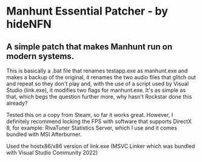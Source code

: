 # Manhunt Essential Patcher - by hideNFN

## A simple patch that makes Manhunt run on modern systems.

This is basically a .bat file that renames testapp.exe as manhunt.exe and makes a backup of the original, it renames the two audio files that glitch out and repeat so they don't play and, with the use of a script used by Visual Studio (link.exe), it modifies two flags for manhunt.exe. It's as simple as that, which begs the question further more, why hasn't Rockstar done this already?

Tested this on a copy from Steam, so far it works great. However, I definitely recommend locking the FPS with software that supports DirectX 8, for example: RivaTuner Statistics Server, which I use and it comes bundled with MSI Afterburner.


Used the hostx86/x86 version of link.exe (MSVC Linker which was bundled with Visual Studio Community 2022)
